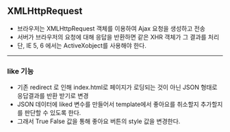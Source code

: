## XMLHttpRequest

- 브라우저는 XMLHttpRequest 객체를 이용하여 Ajax 요청을 생성하고 전송
- 서버가 브라우저의 요청에 대해 응답을 반환하면 같은 XHR 객체가 그 결과를 처리
- 단, IE 5, 6 에서는 ActiveXobject를 사용해야 한다.



----------------------

### like 기능

- 기존 redirect 로 인해 index.html로 페이지가 로딩되는 것이 아닌 JSON 형태로 응답결과를 반환 받기로 변경
- JSON 데이터에 liked 변수를 만들어서 template에서 좋아요를 취소할지 추가할지를 판단할 수 있도록 한다.
- 그래서 True False 값을 통해 좋아요 버튼의 style 값을 변경한다.
